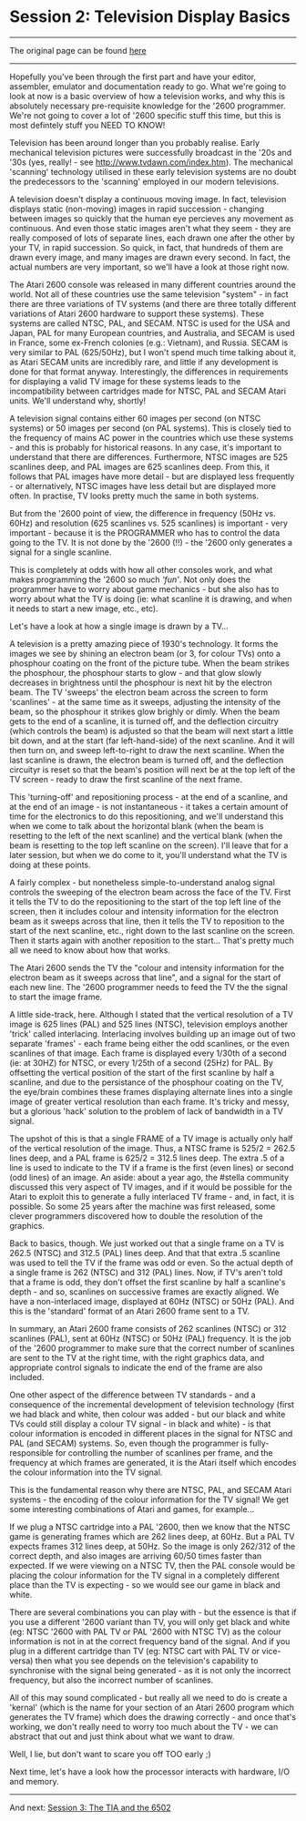 # Session 2: Television Display Basics
---
The original page can be found [here](http://atariage.com/forums/topic/27187-session-2-television-display-basics)

---

Hopefully you've been through the first part and have your editor, assembler, emulator and documentation
ready to go. What we're going to look at now is a basic overview of how a television works, and why this is
absolutely necessary pre-requisite knowledge for the '2600 programmer. We're not going to cover a lot of
'2600 specific stuff this time, but this is most defintely stuff you NEED TO KNOW!

Television has been around longer than you probably realise. Early mechanical television pictures were
successfully broadcast in the '20s and '30s (yes, really! - see http://www.tvdawn.com/index.htm).
The mechanical 'scanning' technology utilised in these early television systems are no doubt the
predecessors to the 'scanning' employed in our modern televisions.

A television doesn't display a continuous moving image. In fact, television displays static
(non-moving) images in rapid succession - changing between images so quickly that the human eye
percieves any movement as continuous. And even those static images aren't what they seem - they are
really composed of lots of separate lines, each drawn one after the other by your TV, in rapid succession.
So quick, in fact, that hundreds of them are drawn every image, and many images are drawn every second.
In fact, the actual numbers are very important, so we'll have a look at those right now.

The Atari 2600 console was released in many different countries around the world. Not all of these
countries use the same television "system" - in fact there are three variations of TV systems (and there
are three totally different variations of Atari 2600 hardware to support these systems). These systems are
called NTSC, PAL, and SECAM. NTSC is used for the USA and Japan, PAL for many European countries, and
Australia, and SECAM is used in France, some ex-French colonies (e.g.: Vietnam), and Russia. SECAM is
very similar to PAL (625/50Hz), but I won't spend much time talking about it, as Atari SECAM units are
incredibly rare, and little if any development is done for that format anyway. Interestingly, the differences
in requirements for displaying a valid TV image for these systems leads to the incompatibility between
cartridges made for NTSC, PAL and SECAM Atari units. We'll understand why, shortly!

A television signal contains either 60 images per second (on NTSC systems) or 50 images per second
(on PAL systems). This is closely tied to the frequency of mains AC power in the countries which use
these systems - and this is probably for historical reasons. In any case, it's important to understand
that there are differences. Furthermore, NTSC images are 525 scanlines deep, and PAL images are 625
scanlines deep. From this, it follows that PAL images have more detail - but are displayed less
frequently - or alternatively, NTSC images have less detail but are displayed more often. In practise, TV looks
pretty much the same in both systems.

But from the '2600 point of view, the difference in frequency (50Hz vs. 60Hz) and resolution
(625 scanlines vs. 525 scanlines) is important - very important - because it is the PROGRAMMER who has
to control the data going to the TV. It is not done by the '2600 (!!) - the '2600 only generates a
signal for a single scanline.

This is completely at odds with how all other consoles work, and what makes programming the '2600 so
much *'fun'*. Not only does the programmer have to worry about game mechanics - but she also has to
worry about what the TV is doing (ie: what scanline it is drawing, and when it needs to start a new
image, etc., etc).

Let's have a look at how a single image is drawn by a TV...

A television is a pretty amazing piece of 1930's technology. It forms the images we see by shining an
electron beam (or 3, for colour TVs) onto a phosphour coating on the front of the picture tube. When
the beam strikes the phosphour, the phosphour starts to glow - and that glow slowly decreases in brightness
until the phosphour is next hit by the electron beam. The TV 'sweeps' the electron beam across the
screen to form 'scanlines' - at the same time as it sweeps, adjusting the intensity of the beam, so
the phosphour it strikes glow brighly or dimly. When the beam gets to the end of a scanline, it is
turned off, and the deflection circuitry (which controls the beam) is adjusted so that the beam will
next start a little bit down, and at the start (far left-hand-side) of the next scanline. And it will
then turn on, and sweep left-to-right to draw the next scanline. When the last scanline is drawn, the
electron beam is turned off, and the deflection circuityr is reset so that the beam's position will next
be at the top left of the TV screen - ready to draw the first scanline of the next frame.

This 'turning-off' and repositioning process - at the end of a scanline, and at the end of an image -
is not instantaneous - it takes a certain amount of time for the electronics to do this repositioning,
and we'll understand this when we come to talk about the horizontal blank (when the beam is resetting
to the left of the next scanline) and the vertical blank (when the beam is resetting to the top left
scanline on the screen). I'll leave that for a later session, but when we do come to it, you'll
understand what the TV is doing at these points.

A fairly complex - but nonetheless simple-to-understand analog signal controls the sweeping of the
electron beam across the face of the TV. First it tells the TV to do the repositioning to the start of
the top left line of the screen, then it includes colour and intensity information for the electron beam
as it sweeps across that line, then it tells the TV to reposition to the start of the next scanline,
etc., right down to the last scanline on the screen. Then it starts again with another reposition to
the start... That's pretty much all we need to know about how that works.

The Atari 2600 sends the TV the "colour and intensity information for the electron beam as it sweeps
across that line", and a signal for the start of each new line. The '2600 programmer needs to feed the
TV the the signal to start the image frame.

A little side-track, here. Although I stated that the vertical resolution of a TV image is 625 lines
(PAL) and 525 lines (NTSC), television employs another 'trick' called interlacing. Interlacing involves
building up an image out of two separate 'frames' - each frame being either the odd scanlines, or the
even scanlines of that image. Each frame is displayed every 1/30th of a second (ie: at 30HZ) for NTSC,
or every 1/25th of a second (25Hz) for PAL. By offsetting the vertical position of the start of the first
scanline by half a scanline, and due to the persistance of the phosphour coating on the TV, the eye/brain
combines these frames displaying alternate lines into a single image of greater vertical resolution
than each frame. It's tricky and messy, but a glorious 'hack' solution to the problem of lack of bandwidth in a TV signal.

The upshot of this is that a single FRAME of a TV image is actually only half of the vertical resolution
of the image. Thus, a NTSC frame is 525/2 = 262.5 lines deep, and a PAL frame is 625/2 = 312.5 lines deep.
The extra .5 of a line is used to indicate to the TV if a frame is the first (even lines) or second
(odd lines) of an image. An aside: about a year ago, the #stella community discussed this very aspect
of TV images, and if it would be possible for the Atari to exploit this to generate a fully interlaced
TV frame - and, in fact, it is possible. So some 25 years after the machine was first released, some
clever programmers discovered how to double the resolution of the graphics.

Back to basics, though. We just worked out that a single frame on a TV is 262.5 (NTSC) and 312.5
(PAL) lines deep. And that that extra .5 scanline was used to tell the TV if the frame was odd or even.
So the actual depth of a single frame is 262 (NTSC) and 312 (PAL) lines. Now, if TV's aren't told that a
frame is odd, they don't offset the first scanline by half a scanline's depth - and so, scanlines on
successive frames are exactly aligned. We have a non-interlaced image, displayed at 60Hz (NTSC) or
50Hz (PAL). And this is the 'standard' format of an Atari 2600 frame sent to a TV.

In summary, an Atari 2600 frame consists of 262 scanlines (NTSC) or 312 scanlines (PAL), sent at 60Hz
(NTSC) or 50Hz (PAL) frequency. It is the job of the '2600 programmer to make sure that the correct number
of scanlines are sent to the TV at the right time, with the right graphics data, and appropriate control
signals to indicate the end of the frame are also included.

One other aspect of the difference between TV standards - and a consequence of the incremental development
of television technology (first we had black and white, then colour was added - but our black and white
TVs could still display a colour TV signal - in black and white) - is that colour information is encoded
in different places in the signal for NTSC and PAL (and SECAM) systems. So, even though the programmer is
fully-responsible for controlling the number of scanlines per frame, and the frequency at which frames
are generated, it is the Atari itself which encodes the colour information into the TV signal.

This is the fundamental reason why there are NTSC, PAL, and SECAM Atari systems - the encoding of the
colour information for the TV signal! We get some interesting combinations of Atari and games, for example...

If we plug a NTSC cartridge into a PAL '2600, then we know that the NTSC game is generating frames
which are 262 lines deep, at 60Hz. But a PAL TV expects frames 312 lines deep, at 50Hz. So the image is
only 262/312 of the correct depth, and also images are arriving 60/50 times faster than expected. If we
were viewing on a NTSC TV, then the PAL console would be placing the colour information for the TV signal
in a completely different place than the TV is expecting - so we would see our game in black and white.

There are several combinations you can play with - but the essence is that if you use a different '2600
variant than TV, you will only get black and white (eg: NTSC '2600 with PAL TV or PAL '2600 with NTSC TV)
as the colour information is not in at the correct frequency band of the signal. And if you plug in a
different cartridge than TV (eg: NTSC cart with PAL TV or vice-versa) then what you see depends on the
television's capability to synchronise with the signal being generated - as it is not only the incorrect
frequency, but also the incorrect number of scanlines.


All of this may sound complicated - but really all we need to do is create a 'kernal' (which is the name
for your section of an Atari 2600 program which generates the TV frame) which does the drawing correctly -
and once that's working, we don't really need to worry too much about the TV - we can abstract that out and
just think about what we want to draw.

Well, I lie, but don't want to scare you off TOO early ;)

Next time, let's have a look how the processor interacts with hardware, I/O and memory.

---
And next: [Session 3: The TIA and the 6502](/docs/atariage/tia6502.md)
